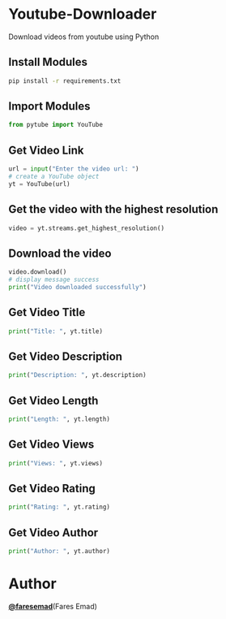 # Youtube-Downloader

Download videos from youtube using Python

## Install Modules

```bash
pip install -r requirements.txt
```

## Import Modules

```python
from pytube import YouTube
```

## Get Video Link

```python
url = input("Enter the video url: ")
# create a YouTube object
yt = YouTube(url)
```

## Get the video with the highest resolution

```python
video = yt.streams.get_highest_resolution()
```

## Download the video

```python
video.download()
# display message success
print("Video downloaded successfully")
```

## Get Video Title

```python
print("Title: ", yt.title)
```

## Get Video Description

```python
print("Description: ", yt.description)
```

## Get Video Length

```python
print("Length: ", yt.length)
```

## Get Video Views

```python
print("Views: ", yt.views)
```

## Get Video Rating

```python
print("Rating: ", yt.rating)
```

## Get Video Author

```python
print("Author: ", yt.author)
```

# Author

[**@faresemad**](https://github.com/faresemad)(Fares Emad)
